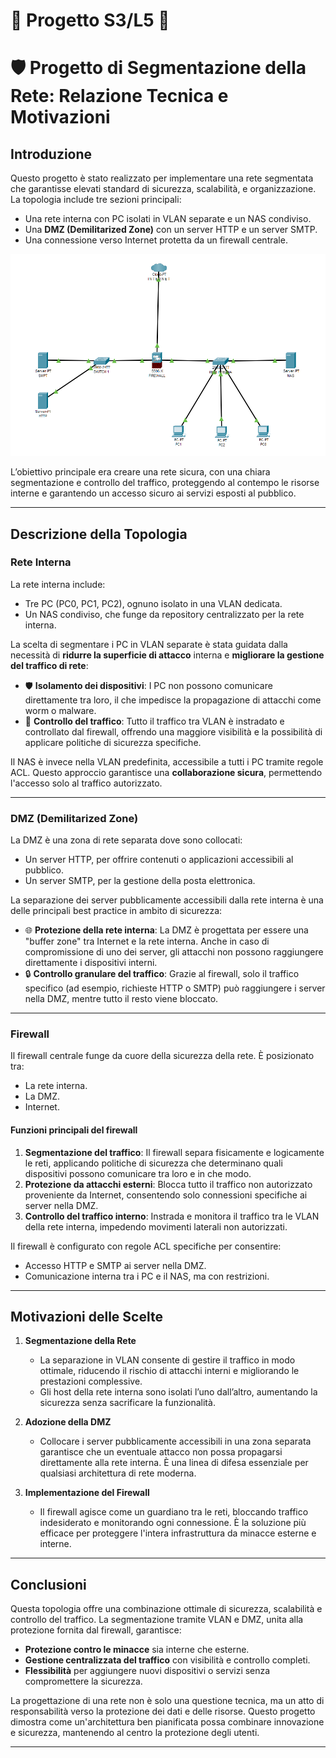
# 📐 Progetto S3/L5 📐
# 🛡️ Progetto di Segmentazione della Rete: Relazione Tecnica e Motivazioni

## **Introduzione**
Questo progetto è stato realizzato per implementare una rete segmentata che garantisse elevati standard di sicurezza, scalabilità, e organizzazione. La topologia include tre sezioni principali:
- Una rete interna con PC isolati in VLAN separate e un NAS condiviso.
- Una **DMZ (Demilitarized Zone)** con un server HTTP e un server SMTP.
- Una connessione verso Internet protetta da un firewall centrale.

![DMZ & Firewall](./Screenshot.png "DMZ & Firewall")

L’obiettivo principale era creare una rete sicura, con una chiara segmentazione e controllo del traffico, proteggendo al contempo le risorse interne e garantendo un accesso sicuro ai servizi esposti al pubblico.

---

## **Descrizione della Topologia**
### **Rete Interna**
La rete interna include:
- Tre PC (PC0, PC1, PC2), ognuno isolato in una VLAN dedicata.
- Un NAS condiviso, che funge da repository centralizzato per la rete interna.

La scelta di segmentare i PC in VLAN separate è stata guidata dalla necessità di **ridurre la superficie di attacco** interna e **migliorare la gestione del traffico di rete**:
- 🛡️ **Isolamento dei dispositivi**: I PC non possono comunicare direttamente tra loro, il che impedisce la propagazione di attacchi come worm o malware.
- 🚦 **Controllo del traffico**: Tutto il traffico tra VLAN è instradato e controllato dal firewall, offrendo una maggiore visibilità e la possibilità di applicare politiche di sicurezza specifiche.

Il NAS è invece nella VLAN predefinita, accessibile a tutti i PC tramite regole ACL. Questo approccio garantisce una **collaborazione sicura**, permettendo l'accesso solo al traffico autorizzato.

---

### **DMZ (Demilitarized Zone)**
La DMZ è una zona di rete separata dove sono collocati:
- Un server HTTP, per offrire contenuti o applicazioni accessibili al pubblico.
- Un server SMTP, per la gestione della posta elettronica.

La separazione dei server pubblicamente accessibili dalla rete interna è una delle principali best practice in ambito di sicurezza:
- 🌐 **Protezione della rete interna**: La DMZ è progettata per essere una "buffer zone" tra Internet e la rete interna. Anche in caso di compromissione di uno dei server, gli attacchi non possono raggiungere direttamente i dispositivi interni.
- 🔒 **Controllo granulare del traffico**: Grazie al firewall, solo il traffico specifico (ad esempio, richieste HTTP o SMTP) può raggiungere i server nella DMZ, mentre tutto il resto viene bloccato.

---

### **Firewall**
Il firewall centrale funge da cuore della sicurezza della rete. È posizionato tra:
- La rete interna.
- La DMZ.
- Internet.

#### **Funzioni principali del firewall**
1. **Segmentazione del traffico**: Il firewall separa fisicamente e logicamente le reti, applicando politiche di sicurezza che determinano quali dispositivi possono comunicare tra loro e in che modo.
2. **Protezione da attacchi esterni**: Blocca tutto il traffico non autorizzato proveniente da Internet, consentendo solo connessioni specifiche ai server nella DMZ.
3. **Controllo del traffico interno**: Instrada e monitora il traffico tra le VLAN della rete interna, impedendo movimenti laterali non autorizzati.

Il firewall è configurato con regole ACL specifiche per consentire:
- Accesso HTTP e SMTP ai server nella DMZ.
- Comunicazione interna tra i PC e il NAS, ma con restrizioni.

---

## **Motivazioni delle Scelte**
1. **Segmentazione della Rete**
   - La separazione in VLAN consente di gestire il traffico in modo ottimale, riducendo il rischio di attacchi interni e migliorando le prestazioni complessive.
   - Gli host della rete interna sono isolati l’uno dall’altro, aumentando la sicurezza senza sacrificare la funzionalità.

2. **Adozione della DMZ**
   - Collocare i server pubblicamente accessibili in una zona separata garantisce che un eventuale attacco non possa propagarsi direttamente alla rete interna. È una linea di difesa essenziale per qualsiasi architettura di rete moderna.

3. **Implementazione del Firewall**
   - Il firewall agisce come un guardiano tra le reti, bloccando traffico indesiderato e monitorando ogni connessione. È la soluzione più efficace per proteggere l'intera infrastruttura da minacce esterne e interne.

---

## **Conclusioni**
Questa topologia offre una combinazione ottimale di sicurezza, scalabilità e controllo del traffico. La segmentazione tramite VLAN e DMZ, unita alla protezione fornita dal firewall, garantisce:
- **Protezione contro le minacce** sia interne che esterne.
- **Gestione centralizzata del traffico** con visibilità e controllo completi.
- **Flessibilità** per aggiungere nuovi dispositivi o servizi senza compromettere la sicurezza.

La progettazione di una rete non è solo una questione tecnica, ma un atto di responsabilità verso la protezione dei dati e delle risorse. Questo progetto dimostra come un'architettura ben pianificata possa combinare innovazione e sicurezza, mantenendo al centro la protezione degli utenti.

---


